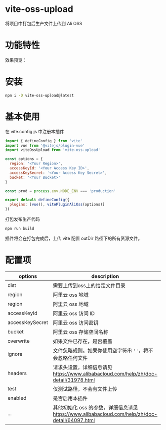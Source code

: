 vite-oss-upload
=======

将项目中打包后生产文件上传到 Ali OSS

# 功能特性

效果预览：

# 安装

```bash
npm i -D vite-oss-upload@latest

```

# 基本使用

在 vite.config.js 中注册本插件


```javascript
import { defineConfig } from 'vite'
import vue from '@vitejs/plugin-vue'
import viteOssUpload from 'vite-oss-upload'

const options = {
  region: '<Your Region>',
  accessKeyId: '<Your Access Key ID>',
  accessKeySecret: '<Your Access Key Secret>',
  bucket: '<Your Bucket>'
}

const prod = process.env.NODE_ENV === 'production'

export default defineConfig({
  plugins: [vue(), vitePluginAliOss(options)]
})
```


打包发布生产代码

```
npm run build
```

插件将会在打包完成后，上传 vite 配置 outDir 路径下的所有资源文件。

# 配置项

| options         | description                                             | type    | default       |
|-----------------|---------------------------------------------------------|---------|---------------|
| dist            | 需要上传到oss上的给定文件目录                                          | string  |               |
| region          | 阿里云 oss 地域                                           | string  |               |
| region          | 阿里云 oss 地域                                           | string  |               |
| accessKeyId     | 阿里云 oss 访问 ID                                        | string  |               |
| accessKeySecret | 阿里云 oss 访问密钥                                       | string  |               |
| bucket          | 阿里云 oss 存储空间名称                                    | string  |               |
| overwrite       | 如果文件已存在，是否覆盖                                    | boolean | false         |
| ignore          | 文件忽略规则。如果你使用空字符串 `''`，将不会忽略任何文件 | boolean | `'**/*.html'` |
| headers         | 请求头设置，详细信息请见 https://www.alibabacloud.com/help/zh/doc-detail/31978.html | object| {} |
| test            | 仅测试路径，不会有文件上传                                  | boolean | false         |
| enabled         | 是否启用本插件                                            | boolean | true          |
| ...             | 其他初始化 oss 的参数，详细信息请见 https://www.alibabacloud.com/help/zh/doc-detail/64097.html | any | |
